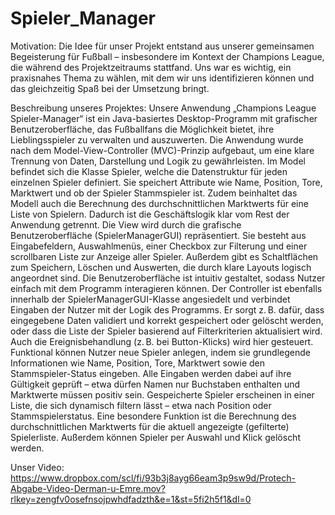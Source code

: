 # Spieler_Manager

Motivation: 
Die Idee für unser Projekt entstand aus unserer gemeinsamen Begeisterung für Fußball – insbesondere im Kontext der Champions League, die während des Projektzeitraums stattfand. Uns war es wichtig, ein praxisnahes Thema zu wählen, mit dem wir uns identifizieren können und das gleichzeitig Spaß bei der Umsetzung bringt.



Beschreibung unseres Projektes:
Unsere Anwendung „Champions League Spieler-Manager“ ist ein Java-basiertes Desktop-Programm mit grafischer Benutzeroberfläche, das Fußballfans die Möglichkeit bietet, ihre Lieblingsspieler zu verwalten und auszuwerten. Die Anwendung wurde nach dem Model-View-Controller (MVC)-Prinzip aufgebaut, um eine klare Trennung von Daten, Darstellung und Logik zu gewährleisten.
Im Model befindet sich die Klasse Spieler, welche die Datenstruktur für jeden einzelnen Spieler definiert. Sie speichert Attribute wie Name, Position, Tore, Marktwert und ob der Spieler Stammspieler ist. Zudem beinhaltet das Modell auch die Berechnung des durchschnittlichen Marktwerts für eine Liste von Spielern. Dadurch ist die Geschäftslogik klar vom Rest der Anwendung getrennt.
Die View wird durch die grafische Benutzeroberfläche (SpielerManagerGUI) repräsentiert. Sie besteht aus Eingabefeldern, Auswahlmenüs, einer Checkbox zur Filterung und einer scrollbaren Liste zur Anzeige aller Spieler. Außerdem gibt es Schaltflächen zum Speichern, Löschen und Auswerten, die durch klare Layouts logisch angeordnet sind. Die Benutzeroberfläche ist intuitiv gestaltet, sodass Nutzer einfach mit dem Programm interagieren können.
Der Controller ist ebenfalls innerhalb der SpielerManagerGUI-Klasse angesiedelt und verbindet Eingaben der Nutzer mit der Logik des Programms. Er sorgt z. B. dafür, dass eingegebene Daten validiert und korrekt gespeichert oder gelöscht werden, oder dass die Liste der Spieler basierend auf Filterkriterien aktualisiert wird. Auch die Ereignisbehandlung (z. B. bei Button-Klicks) wird hier gesteuert.
Funktional können Nutzer neue Spieler anlegen, indem sie grundlegende Informationen wie Name, Position, Tore, Marktwert sowie den Stammspieler-Status eingeben. Alle Eingaben werden dabei auf ihre Gültigkeit geprüft – etwa dürfen Namen nur Buchstaben enthalten und Marktwerte müssen positiv sein. Gespeicherte Spieler erscheinen in einer Liste, die sich dynamisch filtern lässt – etwa nach Position oder Stammspielerstatus. Eine besondere Funktion ist die Berechnung des durchschnittlichen Marktwerts für die aktuell angezeigte (gefilterte) Spielerliste. Außerdem können Spieler per Auswahl und Klick gelöscht werden.



Unser Video:
https://www.dropbox.com/scl/fi/93b3j8ayg66eam3p9sw9d/Protech-Abgabe-Video-Derman-u-Emre.mov?rlkey=zengfv0osefnsojpwhdfadzth&e=1&st=5fi2h5f1&dl=0

